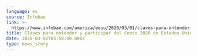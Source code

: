 ```yaml
---
language: es
source: Infobae
link: >-
  https://www.infobae.com/america/eeuu/2020/03/01/claves-para-entender-y-participar-del-censo-2020-en-estados-unidos/
title: Claves para entender y participar del Censo 2020 en Estados Unidos
date: 2020-03-02T05:50:00.000Z
type: news_story
---
```


